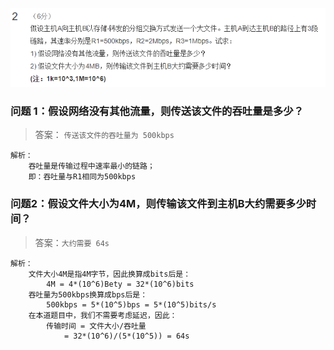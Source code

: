 ![第2周作业1题目](./static/02/题目2.png)

### 问题 1：假设网络没有其他流量，则传送该文件的吞吐量是多少？

> 答案： `传送该文件的吞吐量为 500kbps`

```
解析：
    吞吐量是传输过程中速率最小的链路；
    即：吞吐量与R1相同为500kbps
```

### 问题2：假设文件大小为4M，则传输该文件到主机B大约需要多少时间？

> 答案：`大约需要 64s`

~~~
解析：
    文件大小4M是指4M字节，因此换算成bits后是：
        4M = 4*(10^6)Bety = 32*(10^6)bits
    吞吐量为500kbps换算成bps后是：
        500kbps = 5*(10^5)bps = 5*(10^5)bits/s
    在本道题目中，我们不需要考虑延迟，因此：
        传输时间 = 文件大小/吞吐量
            = 32*(10^6)/(5*(10^5)) = 64s
~~~

